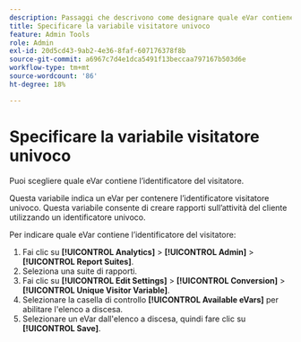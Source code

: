 ```yaml
---
description: Passaggi che descrivono come designare quale eVar contiene l’identificatore del visitatore.
title: Specificare la variabile visitatore univoco
feature: Admin Tools
role: Admin
exl-id: 20d5cd43-9ab2-4e36-8faf-607176378f8b
source-git-commit: a6967c7d4e1dca5491f13beccaa797167b503d6e
workflow-type: tm+mt
source-wordcount: '86'
ht-degree: 18%

---
```


# Specificare la variabile visitatore univoco

Puoi scegliere quale eVar contiene l’identificatore del visitatore.

Questa variabile indica un eVar per contenere l’identificatore visitatore univoco. Questa variabile consente di creare rapporti sull’attività del cliente utilizzando un identificatore univoco.

Per indicare quale eVar contiene l’identificatore del visitatore:

1. Fai clic su **[!UICONTROL Analytics]** > **[!UICONTROL Admin]** > **[!UICONTROL Report Suites]**.
1. Seleziona una suite di rapporti.
1. Fai clic su **[!UICONTROL Edit Settings]** > **[!UICONTROL Conversion]** > **[!UICONTROL Unique Visitor Variable]**.
1. Selezionare la casella di controllo **[!UICONTROL Available eVars]** per abilitare l&#39;elenco a discesa.
1. Selezionare un eVar dall&#39;elenco a discesa, quindi fare clic su **[!UICONTROL Save]**.
